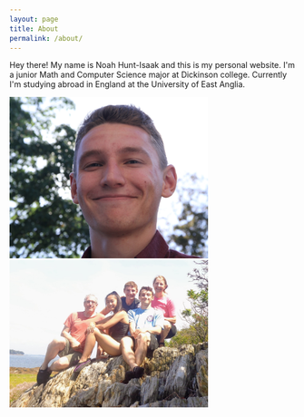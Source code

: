 ```yaml
---
layout: page
title: About
permalink: /about/
---
```


Hey there! My name is Noah Hunt-Isaak and this is my personal website. I'm a junior Math and Computer Science major at Dickinson college. Currently I'm studying abroad in England at the University of East Anglia. 

<p float="left">
  <img src="/images/me_outside.jpg" width="350"/>
  <img src="/images/family.jpg" width="350"/>  
</p>
